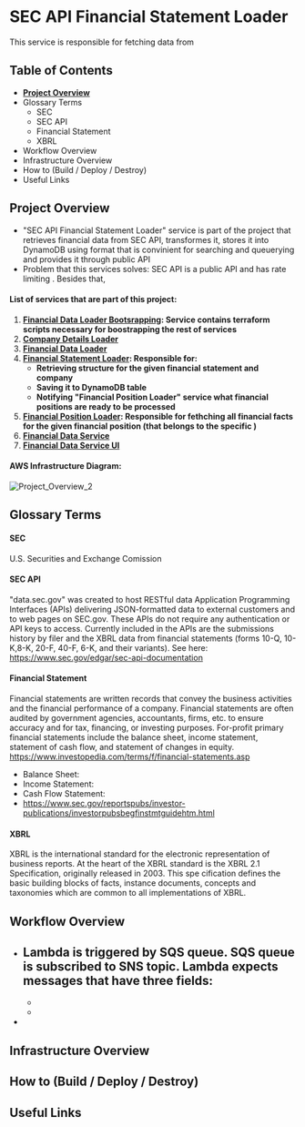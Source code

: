 # SEC API Financial Statement Loader
This service is responsible for fetching data from 

## Table of Contents
- **[Project Overview](#project-overview)**
- Glossary Terms
  - SEC
  - SEC API
  - Financial Statement
  - XBRL
- Workflow Overview
- Infrastructure Overview
- How to (Build / Deploy / Destroy)
- Useful Links

## Project Overview
- "SEC API Financial Statement Loader" service is part of the project that retrieves financial data from SEC API, transformes it, stores it into DynamoDB using format that is convinient for searching and queuerying and provides it through public API 
- Problem that this services solves: SEC API is a public API and has rate limiting . Besides that, 

#### List of services that are part of this project:
1. **[Financial Data Loader Bootsrapping](https://github.com/Mikhail-Vilms/sec-api-financial-data-loader-bootsrapping): Service contains terraform scripts necessary for boostrapping the rest of services**
2. **[Company Details Loader](https://github.com/Mikhail-Vilms/sec-api-company-details-loader)**
3. **[Financial Data Loader](https://github.com/Mikhail-Vilms/sec-api-financial-data-loader)**
4. **[Financial Statement Loader](https://github.com/Mikhail-Vilms/sec-api-financial-statement-loader): Responsible for:**
   - **Retrieving structure for the given financial statement and company**
   - **Saving it to DynamoDB table**
   - **Notifying "Financial Position Loader" service what financial positions are ready to be processed**
5. **[Financial Position Loader](https://github.com/Mikhail-Vilms/sec-api-financial-position-loader): Responsible for fethching all financial facts for the given financial position (that belongs to the specific )**
6. **[Financial Data Service](https://github.com/Mikhail-Vilms/sec-api-financial-data-service)**
7. **[Financial Data Service UI](https://github.com/Mikhail-Vilms/sec-api-financial-data-service-ui)**

#### AWS Infrastructure Diagram:
![Project_Overview_2](https://user-images.githubusercontent.com/57194114/188555596-ea1ff87c-8909-4ee8-864f-d14a41127af0.jpg)

## Glossary Terms

#### SEC
U.S. Securities and Exchange Comission

#### SEC API
"data.sec.gov" was created to host RESTful data Application Programming Interfaces (APIs) delivering JSON-formatted data to external customers and to web pages on SEC.gov. These APIs do not require any authentication or API keys to access. Currently included in the APIs are the submissions history by filer and the XBRL data from financial statements (forms 10-Q, 10-K,8-K, 20-F, 40-F, 6-K, and their variants). See here: https://www.sec.gov/edgar/sec-api-documentation

#### Financial Statement
Financial statements are written records that convey the business activities and the financial performance of a company. Financial statements are often audited by government agencies, accountants, firms, etc. to ensure accuracy and for tax, financing, or investing purposes. For-profit primary financial statements include the balance sheet, income statement, statement of cash flow, and statement of changes in equity. https://www.investopedia.com/terms/f/financial-statements.asp
  - Balance Sheet:
  - Income Statement:
  - Cash Flow Statement:
  - https://www.sec.gov/reportspubs/investor-publications/investorpubsbegfinstmtguidehtm.html

#### XBRL
XBRL is the international standard for the electronic representation of business reports. At the heart of the XBRL standard is the XBRL 2.1 Specification, originally released in 2003. This spe cification defines the basic building blocks of facts, instance documents, concepts and taxonomies which are common to all implementations of XBRL.


## Workflow Overview
- Lambda is triggered by SQS queue. SQS queue is subscribed to SNS topic. Lambda expects messages that have three fields:
  - 
  - 
  - 
- 
## Infrastructure Overview

## How to (Build / Deploy / Destroy)

## Useful Links
